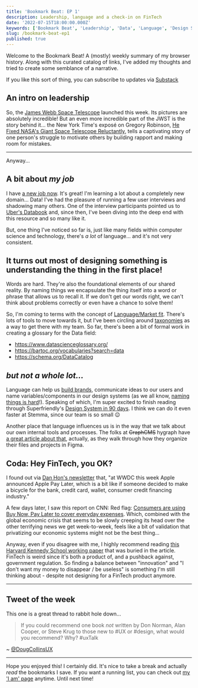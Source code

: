 ```yaml
---
title: 'Bookmark Beat: EP 1'
description: Leadership, language and a check-in on FinTech
date: '2022-07-15T18:00:00.000Z'
keywords: ['Bookmark Beat', 'Leadership', 'Data', 'Language', 'Design System', 'FinTech']
slug: /bookmark-beat-ep1
published: true
---
```


Welcome to the Bookmark Beat! A (mostly) weekly summary of my browser history. Along with this curated catalog of links, I've added my thoughts and tried to create some semblance of a narrative.

If you like this sort of thing, you can subscribe to updates via [Substack](https://bookmarkbeat.substack.com/?showWelcome=true)

## An intro on leadership

So, the [James Webb Space Telescope](https://www.nasa.gov/mission_pages/webb/main/index.html) launched this week. Its pictures are absolutely incredible! But an even more incredible part of the JWST is the story behind it... the New York Time's exposé on Gregory Robinson, [He Fixed NASA\'s Giant Space Telescope Reluctantly](https://www.nytimes.com/2022/07/11/science/greg-robinson-webb-telescope-nasa.html), tells a captivating story of one person's struggle to motivate others by building rapport and making room for mistakes.

---

Anyway...

## A bit about *my job*

I have [a new job now](https://www.linkedin.com/posts/dreamindani_startups-design-announcement-activity-6942183390968238080-osJL?utm_source=share&utm_medium=member_desktop). It's great! I'm learning a lot about a completely new domain... Data! I've had the pleasure of running a few user interviews and shadowing many others. One of the interview participants pointed us to [Uber\'s Databook](https://eng.uber.com/databook/) and, since then, I've been diving into the deep end with this resource and so many like it.

But, one thing I've noticed so far is, just like many fields within computer science and technology, there's *a lot* of language... and it's not very consistent.

##  It turns out most of designing something is understanding the thing in the first place!

Words are hard. They're also the foundational elements of our shared reality. By naming things we encapsulate the thing itself into a word or phrase that allows us to recall it. If we don't get our words right, we can't think about problems correctly or even have a chance to solve them!

So, I'm coming to terms with the concept of [Language/Market fit](https://review.firstround.com/finding-language-market-fit-how-to-make-customers-feel-like-youve-read-their-minds). There's lots of tools to move towards it, but I've been circling around [taxonomies](https://www.nngroup.com/articles/taxonomy-101/) as a way to get there with my team. So far, there's been a bit of formal work in creating a glossary for the Data field:
- https://www.datascienceglossary.org/
- https://bartoc.org/vocabularies?search=data 
- https://schema.org/DataCatalog 

## *but not a whole lot...*

Language can help us [build brands](https://www.soraunion.com/article/how-we-crafted-the-sora-brand), communicate ideas to our users and name variables/components in our design systems (as we all know, [naming things is hard](https://modulesunraveled.wistia.com/medias/24vgzflp9i)!). Speaking of which, I'm super excited to finish reading through Superfriendly's [Design System in 90 days](https://superfriendly.com/design-systems/books/design-system-90-days/). I think we can do it even faster at Stemma, since our team is so small 😉

Another place that language influences us is in the way that we talk about our own internal tools and processes. The folks at ~~GraphCMS~~ hygraph have [a great article about that](https://hygraph.com/blog/how-we-organize-our-files-and-projects-in-figma), actually, as they walk through how they organize their files and projects in Figma.

## Coda: Hey FinTech, you OK?

I found out via [Dan Hon\'s newsletter](https://newsletter.danhon.com/archive/s12e17-for-the-mind/) that, "at WWDC this week Apple announced Apple Pay Later, which is a bit like if someone decided to make a bicycle for the bank, credit card, wallet, consumer credit financing industry."

A few days later, I saw this report on CNN: Red flag: [Consumers are using Buy Now, Pay Later to cover everyday expenses](https://www.cnn.com/2022/07/06/economy/buy-now-pay-later-bnpl-inflation-data/index.html). Which, combined with the global economic crisis that seems to be slowly creeping its head over the other terrifying news we get week-to-week, feels like a bit of validation that privatizing our economic systems might not be the best thing...

Anyway, even if you disagree with me, I highly recommend reading [this Harvard Kennedy School working paper](https://www.hks.harvard.edu/centers/mrcbg/publications/awp/awp182) that was buried in the article. FinTech is weird since it's both a product of, and a pushback against, government regulation. So finding a balance between "innovation" and "I don't want my money to disappear / be useless" is something I'm still thinking about - despite not designing for a FinTech product anymore.

---

## Tweet of the week

This one is a great thread to rabbit hole down…

> If you could recommend one book *not* written by Don Norman, Alan Cooper, or Steve Krug to those new to #UX or #design, what would you recommend?  Why?  #uxTalk

~ [@DougCollinsUX](https://twitter.com/DougCollinsUX/status/1537468618056683520?t=kPTwy4nCjEVeEv3tt67B7A&s=09)

---

Hope you enjoyed this! I certainly did. It's nice to take a break and actually *read* the bookmarks I save. If you want a running list, you can check out [my \'I am\' page](https://desandoval.net/iam/) anytime. Until next time!
